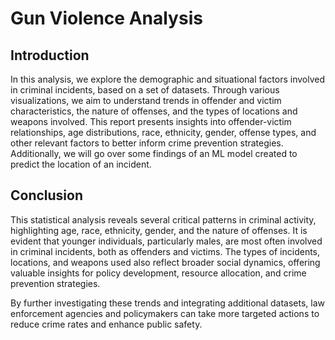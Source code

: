 # Gun Violence Analysis

## Introduction 

In this analysis, we explore the demographic and situational factors involved in criminal incidents, based on a set of datasets. Through various visualizations, we aim to understand trends in offender and victim characteristics, the nature of offenses, and the types of locations and weapons involved. This report presents insights into offender-victim relationships, age distributions, race, ethnicity, gender, offense types, and other relevant factors to better inform crime prevention strategies. Additionally, we will go over some findings of an ML model created to predict the location of an incident. 



## Conclusion 

This statistical analysis reveals several critical patterns in criminal activity, highlighting age, race, ethnicity, gender, and the nature of offenses. It is evident that younger individuals, particularly males, are most often involved in criminal incidents, both as offenders and victims. The types of incidents, locations, and weapons used also reflect broader social dynamics, offering valuable insights for policy development, resource allocation, and crime prevention strategies.

By further investigating these trends and integrating additional datasets, law enforcement agencies and policymakers can take more targeted actions to reduce crime rates and enhance public safety.
